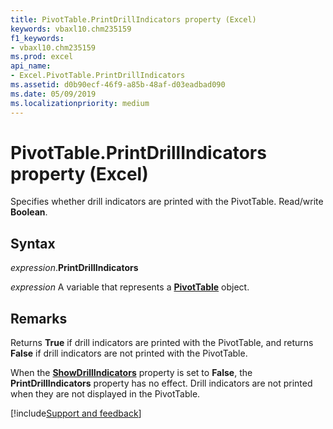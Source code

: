 ```yaml
---
title: PivotTable.PrintDrillIndicators property (Excel)
keywords: vbaxl10.chm235159
f1_keywords:
- vbaxl10.chm235159
ms.prod: excel
api_name:
- Excel.PivotTable.PrintDrillIndicators
ms.assetid: d0b90ecf-46f9-a85b-48af-d03eadbad090
ms.date: 05/09/2019
ms.localizationpriority: medium
---
```



# PivotTable.PrintDrillIndicators property (Excel)

Specifies whether drill indicators are printed with the PivotTable. Read/write **Boolean**.


## Syntax

_expression_.**PrintDrillIndicators**

_expression_ A variable that represents a **[PivotTable](Excel.PivotTable.md)** object.


## Remarks

Returns **True** if drill indicators are printed with the PivotTable, and returns **False** if drill indicators are not printed with the PivotTable.

When the **[ShowDrillIndicators](Excel.PivotTable.ShowDrillIndicators.md)** property is set to **False**, the **PrintDrillIndicators** property has no effect. Drill indicators are not printed when they are not displayed in the PivotTable.




[!include[Support and feedback](~/includes/feedback-boilerplate.md)]